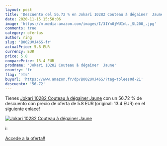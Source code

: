 ```yaml
---
layout: post
title: 'Descuento del 56.72 % en Jokari 10282 Couteau à dégainer  Jaune'
date: 2020-11-15 15:50:06
image: 'https://m.media-amazon.com/images/I/31Yn0jWUInL._SL200_.jpg'
comments: true
category: ofertas
author: ring
slug: 'B002UVJ46S-fr'
actualPrice: 5.8 EUR
currency: EUR
price: 5.8
comparePrice: 13.4 EUR
prodname: 'Jokari 10282 Couteau à dégainer  Jaune'
country: 'fr'
flag: '🇫🇷'
buyurl: 'https://www.amazon.fr/dp/B002UVJ46S/?tag=tolees0d-21'
descuento: '56.72'
---
```


Tienes [Jokari 10282 Couteau à dégainer  Jaune](https://www.amazon.fr/dp/B002UVJ46S/?tag=tolees0d-21) con un 56.72 % de descuento con precio de oferta de 5.8 EUR (original: 13.4 EUR) en el siguiente enlace!

[![Jokari 10282 Couteau à dégainer  Jaune](https://m.media-amazon.com/images/I/31Yn0jWUInL._SL200_.jpg)](https://www.amazon.fr/dp/B002UVJ46S/?tag=tolees0d-21)

ℹ️:


[Accede a la oferta!!](https://www.amazon.fr/dp/B002UVJ46S/?tag=tolees0d-21)
